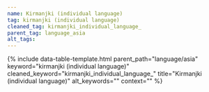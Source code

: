 ```yaml
---
name: Kirmanjki (individual language)
tag: kirmanjki (individual language)
cleaned_tag: kirmanjki_individual_language_
parent_tag: language_asia
alt_tags: 
---
```


{% include data-table-template.html 
  parent_path="language/asia" 
  keyword="kirmanjki (individual language)" 
  cleaned_keyword="kirmanjki_individual_language_" 
  title="Kirmanjki (individual language)"
  alt_keywords=""
  context=""
%}

